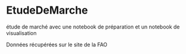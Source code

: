 # EtudeDeMarche  
étude de marché avec une notebook de préparation et un notebook de visualisation  

Données récupérées sur le site de la FAO
